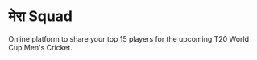 # मेरा Squad

Online platform to share your top 15 players for the upcoming T20 World Cup Men's Cricket.